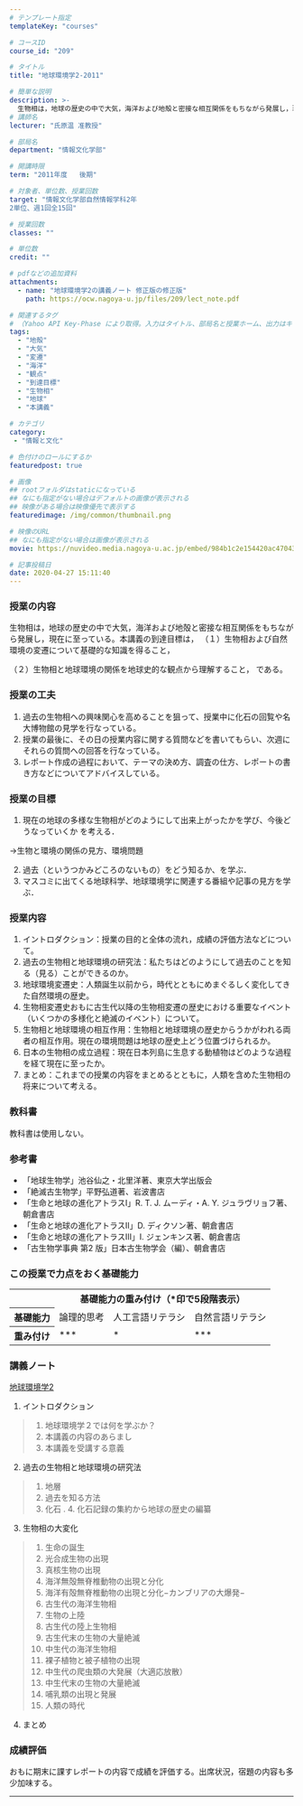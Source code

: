 ```yaml
---
# テンプレート指定
templateKey: "courses"

# コースID
course_id: "209"

# タイトル
title: "地球環境学2-2011"

# 簡単な説明
description: >-
  生物相は，地球の歴史の中で大気，海洋および地殻と密接な相互関係をもちながら発展し，現在に至っている。本講義の到達目標は， （１）生物相および自然環境の変遷について基礎的な知識を得ること，  （２）生物相と地球環境の関係を地球史的な観点から理解すること，  である。 ....
# 講師名
lecturer: "氏原温 准教授"

# 部局名
department: "情報文化学部"

# 開講時限
term: "2011年度	後期"

# 対象者、単位数、授業回数
target: "情報文化学部自然情報学科2年
2単位、週1回全15回"

# 授業回数
classes: ""

# 単位数
credit: ""

# pdfなどの追加資料
attachments:
  - name: "地球環境学2の講義ノート 修正版の修正版" 
    path: https://ocw.nagoya-u.jp/files/209/lect_note.pdf

# 関連するタグ
# （Yahoo API Key-Phase により取得。入力はタイトル、部局名と授業ホーム、出力はキーフレーズ（tags））
tags:
  - "地殻"
  - "大気"
  - "変遷"
  - "海洋"
  - "観点"
  - "到達目標"
  - "生物相"
  - "地球"
  - "本講義"

# カテゴリ
category:
 - "情報と文化"

# 色付けのロールにするか
featuredpost: true

# 画像
## rootフォルダはstaticになっている
## なにも指定がない場合はデフォルトの画像が表示される
## 映像がある場合は映像優先で表示する
featuredimage: /img/common/thumbnail.png

# 映像のURL
## なにも指定がない場合は画像が表示される
movie: https://nuvideo.media.nagoya-u.ac.jp/embed/984b1c2e154420ac4704334110b13ffda505617f

# 記事投稿日
date: 2020-04-27 15:11:40
---
```


### 授業の内容

生物相は，地球の歴史の中で大気，海洋および地殻と密接な相互関係をもちながら発展し，現在に至っている。本講義の到達目標は， （１）生物相および自然環境の変遷について基礎的な知識を得ること，


（２）生物相と地球環境の関係を地球史的な観点から理解すること，
である。</p>


### 授業の工夫

1. 過去の生物相への興味関心を高めることを狙って、授業中に化石の回覧や名大博物館の見学を行なっている。
2. 授業の最後に、その日の授業内容に関する質問などを書いてもらい、次週にそれらの質問への回答を行なっている。
3. レポート作成の過程において、テーマの決め方、調査の仕方、レポートの書き方などについてアドバイスしている。





### 授業の目標

1.  現在の地球の多様な生物相がどのようにして出来上がったかを学び、今後どうなっていくか
を考える．

→生物と環境の関係の見方、環境問題

2.  過去（というつかみどころのないもの）をどう知るか、を学ぶ．
3.  マスコミに出てくる地球科学、地球環境学に関連する番組や記事の見方を学ぶ．

### 授業内容

1.  イントロダクション：授業の目的と全体の流れ，成績の評価方法などについて。
2.  過去の生物相と地球環境の研究法：私たちはどのようにして過去のことを知る（見る）ことができるのか。
3.  地球環境変遷史：人類誕生以前から，時代とともにめまぐるしく変化してきた自然環境の歴史。
4.  生物相変遷史おもに古生代以降の生物相変遷の歴史における重要なイベント（いくつかの多様化と絶滅のイベント）について。
5.  生物相と地球環境の相互作用：生物相と地球環境の歴史からうかがわれる両者の相互作用。現在の環境問題は地球の歴史上どう位置づけられるか。
6.  日本の生物相の成立過程：現在日本列島に生息する動植物はどのような過程を経て現在に至ったか。
7.  まとめ：これまでの授業の内容をまとめるとともに，人類を含めた生物相の将来について考える。

### 教科書

教科書は使用しない。

### 参考書

* 「地球生物学」池谷仙之・北里洋著、東京大学出版会
* 「絶滅古生物学」平野弘道著、岩波書店
* 「生命と地球の進化アトラスI」R. T. J. ムーディ・A. Y. ジュラヴリョフ著、朝倉書店
* 「生命と地球の進化アトラスII」D. ディクソン著、朝倉書店
* 「生命と地球の進化アトラスIII」I. ジェンキンス著、朝倉書店
* 「古生物学事典 第2 版」日本古生物学会（編）、朝倉書店


### この授業で力点をおく基礎能力

<table class="basic" width="455">
<tr>
<th></th>
<th colspan=3 class="center">基礎能力の重み付け（*印で5段階表示）</th>
</tr>
<tr>
<th class="center">基礎能力</th>
<td class="center">論理的思考</td>
<td class="center">人工言語リテラシ</td>
<td class="center">自然言語リテラシ</td>
</tr>
<tr>
<th class="center">重み付け</th>
<td class="center">***</td>
<td class="center">*</td>
<td class="center">***</td>
</tr>
</table>





### 講義ノート

[地球環境学2](https://ocw.nagoya-u.jp/files/209/lect_note.pdf) 

1. イントロダクション
> 1. 地球環境学２では何を学ぶか？
> 2. 本講義の内容のあらまし
> 3. 本講義を受講する意義
2. 過去の生物相と地球環境の研究法
> 1. 地層
> 2. 過去を知る方法
> 3. 化石
. 4. 化石記録の集約から地球の歴史の編纂
3. 生物相の大変化
> 1. 生命の誕生
> 2. 光合成生物の出現
> 3. 真核生物の出現
> 4. 海洋無殻無脊椎動物の出現と分化
> 5. 海洋有殻無脊椎動物の出現と分化−カンブリアの大爆発−
> 6. 古生代の海洋生物相
> 7. 生物の上陸
> 8. 古生代の陸上生物相
> 9. 古生代末の生物の大量絶滅
> 10. 中生代の海洋生物相
> 11. 裸子植物と被子植物の出現
> 12. 中生代の爬虫類の大発展（大適応放散）
> 13. 中生代末の生物の大量絶滅
> 14. 哺乳類の出現と発展
> 15. 人類の時代
4. まとめ






### 成績評価

おもに期末に課すレポートの内容で成績を評価する。出席状況，宿題の内容も多少加味する。



-----